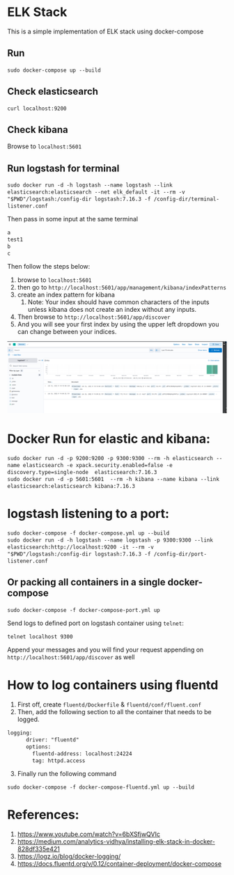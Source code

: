 # ELK Stack

This is a simple implementation of ELK stack using docker-compose

## Run

```commandline
sudo docker-compose up --build
```

## Check elasticsearch
```commandline
curl localhost:9200
```

## Check kibana
Browse to `localhost:5601`

## Run logstash for terminal
```
sudo docker run -d -h logstash --name logstash --link elasticsearch:elasticsearch --net elk_default -it --rm -v "$PWD"/logstash:/config-dir logstash:7.16.3 -f /config-dir/terminal-listener.conf
```

Then pass in some input at the same terminal
```commandline
a
test1
b
c
```

Then follow the steps below:
1. browse to `localhost:5601`
2. then go to `http://localhost:5601/app/management/kibana/indexPatterns`
3. create an index pattern for kibana
   1. Note: Your index should have common characters of the inputs unless kibana does not create an index without any inputs. 
4. Then browse to `http://localhost:5601/app/discover`
5. And you will see your first index by using the upper left dropdown you can change between your indices.

<img src="https://raw.githubusercontent.com/pooya-mohammadi/elk-projects/master/images/discover_01.png" alt="discover_01" >

# Docker Run for elastic and kibana:
```commandline
sudo docker run -d -p 9200:9200 -p 9300:9300 --rm -h elasticsearch --name elasticsearch -e xpack.security.enabled=false -e discovery.type=single-node  elasticsearch:7.16.3
sudo docker run -d -p 5601:5601  --rm -h kibana --name kibana --link elasticsearch:elasticsearch kibana:7.16.3
```

# logstash listening to a port:
```commandline
sudo docker-compose -f docker-compose.yml up --build
sudo docker run -d -h logstash --name logstash -p 9300:9300 --link elasticsearch:http://localhost:9200 -it --rm -v "$PWD"/logstash:/config-dir logstash:7.16.3 -f /config-dir/port-listener.conf
```

## Or packing all containers in a single docker-compose

```
sudo docker-compose -f docker-compose-port.yml up 
```

Send logs to defined port on logstash container using `telnet`:
```commandline
telnet localhost 9300
```
Append your messages and you will find your request appending on `http://localhost:5601/app/discover` as well

# How to log containers using fluentd
1. First off, create `fluentd/Dockerfile` & `fluentd/conf/fluent.conf`
2. Then, add the following section to all the container that needs to be logged.
```commandline
logging:
      driver: "fluentd"
      options:
        fluentd-address: localhost:24224
        tag: httpd.access
``` 
3. Finally run the following command

```
sudo docker-compose -f docker-compose-fluentd.yml up --build
```

# References:
1. https://www.youtube.com/watch?v=6bXSfjwQVIc
2. https://medium.com/analytics-vidhya/installing-elk-stack-in-docker-828df335e421
3. https://logz.io/blog/docker-logging/
4. https://docs.fluentd.org/v/0.12/container-deployment/docker-compose
